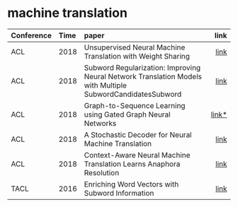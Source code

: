 # machine translation 
|Conference |Time |paper                                                                                          |      link|
|:----------|:----|:----------------------------------------------------------------------------------------------|---------:|
|ACL        |2018 |Unsupervised Neural Machine Translation with Weight Sharing                                    | [link][1]|
|ACL        |2018 |Subword Regularization: Improving Neural Network Translation Models with Multiple SubwordCandidatesSubword |[link][2]|   
|ACL        |2018 |Graph-to-Sequence Learning using Gated Graph Neural Networks                                   |[link*][3]|
|ACL        |2018 | A Stochastic Decoder for Neural Machine Translation             |[link][4]|
|ACL        |2018 |Context-Aware Neural Machine Translation Learns Anaphora Resolution            |[link][5]|
|TACL       |2016 |Enriching Word Vectors with Subword Information         |[link][6]|


[1]:https://aclweb.org/anthology/papers/P/P18/P18-1005/
[2]:https://aclweb.org/anthology/papers/P/P18/P18-1007/
[3]:https://www.aclweb.org/anthology/P18-1026/
[4]:https://www.aclweb.org/anthology/P18-1115
[5]:https://www.aclweb.org/anthology/P18-1117
[6]:https://arxiv.org/pdf/1607.04606.pdf

